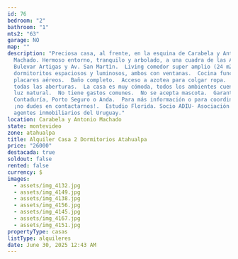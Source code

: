 ```yaml
---
id: 76
bedroom: "2"
bathroom: "1"
mts2: "63"
garage: NO
map: ""
description: "Preciosa casa, al frente, en la esquina de Carabela y Antonio
  Machado. Hermoso entorno, tranquilo y arbolado, a una cuadra de las Avenidas
  Bulevar Artigas y Av. San Martìn.  Living comedor super amplio (24 m2), 2
  dormitoritos espaciosos y luminosos, ambos con ventanas.  Cocina funcional con
  placares aéreos.  Baño completo.  Acceso a azotea para colgar ropa.  Rejas en
  todas las aberturas.  La casa es muy cómoda, todos los ambientes cuentan con
  luz natural.  No tiene gastos comunes.  No se acepta mascota.  Garantías:
  Contaduría, Porto Seguro o Anda.  Para más información o para coordinar visita
  ¡no dudes en contactarnos!.  Estudio Florida. Socio ADIU- Asociación de
  agentes inmobiliarios del Uruguay."
location: Carabela y Antonio Machado
state: montevideo
zone: atahualpa
title: Alquiler Casa 2 Dormitorios Atahualpa
price: "26000"
destacada: true
soldout: false
rented: false
currency: $
images:
  - assets/img_4132.jpg
  - assets/img_4149.jpg
  - assets/img_4138.jpg
  - assets/img_4156.jpg
  - assets/img_4145.jpg
  - assets/img_4167.jpg
  - assets/img_4151.jpg
propertyType: casas
listType: alquileres
date: June 30, 2025 12:43 AM
---
```

